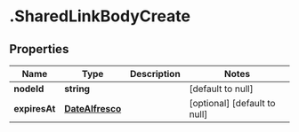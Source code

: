 # .SharedLinkBodyCreate

## Properties
Name | Type | Description | Notes
------------ | ------------- | ------------- | -------------
**nodeId** | **string** |  | [default to null]
**expiresAt** | [**DateAlfresco**](DateAlfresco.md) |  | [optional] [default to null]


